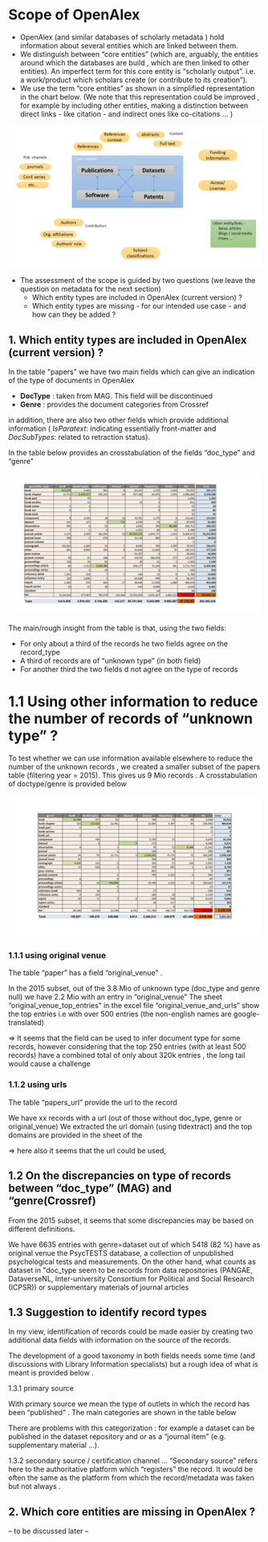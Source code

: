 # Scope of OpenAlex

- OpenAlex (and similar databases of scholarly metadata ) hold information about several entities which are linked between them. 
- We distinguish between “core entities” (which are, arguably,  the entities around which the databases are build , which are then linked to other entities).  An imperfect term for this core entity is “scholarly output”. i.e. a work/product which scholars create (or contribute to its creation”). 
- We use the term “core entities” as shown in a simplified representation in the chart below. (We note that this representation could be improved , for example by including other entities, making a distinction between direct links - like citation - and indirect ones like co-citations … ) 

![Entities](/_images/scope_scholarly_data_entities.PNG)


- The assessment of the scope is guided by two questions (we leave the question on metadata for the next section) 
  * Which entity types are included in OpenAlex (current version) ? 
  * Which entity types are missing - for our intended use case - and how can they be added ?

## 1. Which entity types are included in OpenAlex (current version) ? 

In the table "papers" we have two main fields which can give an indication of the type of documents in OpenAlex

* **DocType**    : taken from MAG. This field will be discontinued
* **Genre**    : provides the document categories from Crossref  

in addition, there are also two other fields which provide additional information ( *IsParatext*: indicating essentially front-matter and *DocSubTypes*: related to retraction status). 

In the table below provides an crosstabulation of the fields “doc_type” and “genre” 

![Entities](/_images/scope_crosstab_genre_doctype_fullset.PNG)

The main/rough insight from the table is that, using the two fields: 
* For only about a third of the records he two fields agree on the record_type
* A third of records are of  “unknown type” (in both field) 
* For another third the two fields d not agree on the type of records 

# 1.1 Using other information to reduce the number of records of “unknown type”  ? 

To test whether we can use information available elsewhere to reduce the number of the unknown records , we created a smaller subset of the papers table (filtering year = 2015).  This gives us 9 Mio records . A crosstabulation of doctype/genre is provided below 

![Entities](/_images/scope_crosstab_genre_doctype_subset_2015.PNG)


### 1.1.1 using original venue 

The table “paper” has a field “original_venue” . 

In the 2015 subset, out of the 3.8 Mio of unknown type (doc_type and genre null) we have 2.2 Mio with an entry in “original_venue” 
The sheet “original_venue_top_entries” in the excel file “original_venue_and_urls” show the top entries i.e with over 500 entries (the non-english names are google-translated) 

=>  It seems that the field can be used to infer document type for some records, however considering that the top 250 entries (with at least 500 records) have a combined total of only about 320k entries , the long tail would cause a challenge 

### 1.1.2 using urls 

The table “papers_url”  provide the url to the record 

We have xx records with a url (out of those without doc_type, genre or original_venue) 
We extracted the url domain (using tldextract) and the top domains are provided in the sheet of the 

=> here also it seems that the url could be used, 

## 1.2 On the discrepancies on type of records  between “doc_type” (MAG) and “genre(Crossref) 

From the 2015 subset, it seems that some discrepancies may be based on different definitions. 

We have 6635 entries with genre=dataset  out of which 5418 (82 %) have as original venue the PsycTESTS database, a collection of unpublished  psychological tests and measurements. On the other hand, what counts as dataset in "doc_type seem to be records from data repositories (PANGAE, DataverseNL, Inter-university Consortium for Political and Social Research (ICPSR)) or supplementary materials of journal articles

## 1.3 Suggestion to identify record types 

In my view, identification of records could be made easier by creating two additional data fields with information on the source of the records. 

The development of a good taxonomy in both fields needs some time (and discussions  with Library Information specialists) but a rough idea of what is meant is provided below . 

1.3.1   primary source 

With primary source we mean the type of outlets in which the record has been “published” . The main  categories are shown in the table below 

There are problems with this categorization : for example a dataset can be published in the dataset repository and or as a “journal item” (e.g. supplementary material …). 

1.3.2  secondary source / certification channel … 
“Secondary source” refers here to the authoritative platform which “registers” the record. It would be often the same as the platform from which the record/metadata was taken but not always . 






## 2. Which core entities are missing in OpenAlex  ? 
– to be discussed later – 
